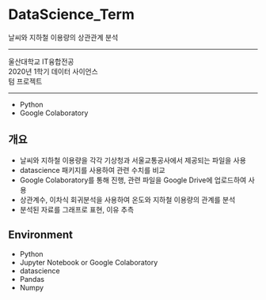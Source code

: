 # DataScience_Term
날씨와 지하철 이용량의 상관관계 분석

---
울산대학교 IT융합전공  
2020년 1학기 데이터 사이언스  
텀 프로젝트  

---
 - Python
 - Google Colaboratory

## 개요
 - 날씨와 지하철 이용량을 각각 기상청과 서울교통공사에서 제공되는 파일을 사용
 - datascience 패키지를 사용하여 관련 수치를 비교
 - Google Colaboratory를 통해 진행, 관련 파일을 Google Drive에 업로드하여 사용
 - 상관계수, 이차식 회귀분석을 사용하여 온도와 지하철 이용량의 관계를 분석
 - 분석된 자료를 그래프로 표현, 이유 추측
 
 ## Environment
  - Python
  - Jupyter Notebook or Google Colaboratory
  - datascience
  - Pandas
  - Numpy
 
